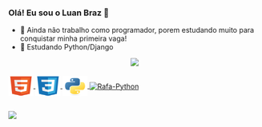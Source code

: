 ### Olá! Eu sou o Luan Braz 👋

- 🔭 Ainda não trabalho como programador, porem estudando muito para conquistar minha primeira vaga!
- 🐍 Estudando Python/Django

<div align="center">
  <a href="https://github.com/luanbrazz">
  <img height="180em" src="https://github-readme-stats.vercel.app/api?username=luanbrazz&show_icons=true&theme=dark&include_all_commits=true&count_private=true"/>
  </div>
  
  </div>
<div style="display: inline_block"><br>
  <img align="center" alt="Rafa-HTML" height="40" width="50" src="https://raw.githubusercontent.com/devicons/devicon/master/icons/html5/html5-original.svg">
  <img align="center" alt="Rafa-CSS" height="40" width="50" src="https://raw.githubusercontent.com/devicons/devicon/master/icons/css3/css3-original.svg">
  <img align="center" alt="Rafa-Python" height="40" width="50" src="https://raw.githubusercontent.com/devicons/devicon/master/icons/python/python-original.svg">
  <img align="center" alt="Rafa-Python" height="40" width="50" src = "https://cdn.jsdelivr.net/gh/devicons/devicon/icons/adonisjs/adonisjs-original.svg">
 </div>
  
##  
<div>  
  <a href="https://www.linkedin.com/in/luanbraz/" target="_blank"><img src="https://img.shields.io/badge/-LinkedIn-%230077B5?style=for-the-badge&logo=linkedin&logoColor=white" target="_blank"></a>   
  
  
</div>   
